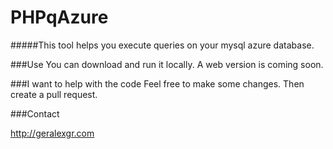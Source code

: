 # PHPqAzure

#####This tool helps you execute queries on your mysql azure database.

###Use
You can download and run it locally. A web version is coming soon. 


###I want to help with the code
Feel free to make some changes. Then create a pull request.

###Contact

http://geralexgr.com
